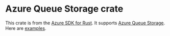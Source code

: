 # Azure Queue Storage crate

This crate is from the [Azure SDK for Rust](https://github.com/azure/azure-sdk-for-rust). It supports [Azure Queue Storage](https://docs.microsoft.com/azure/storage/queues/storage-queues-introduction). Here are [examples](https://github.com/Azure/azure-sdk-for-rust/tree/main/sdk/storage_queues/examples).
